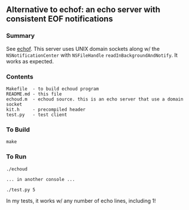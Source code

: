 ## Alternative to echof: an echo server with consistent EOF notifications

### Summary

See [echof](../echof). This server uses UNIX domain sockets along w/ the
`NSNotificationCenter` with `NSFileHandle`
`readInBackgroundAndNotify`. It works as expected.

### Contents

    Makefile  - to build echoud program
    README.md - this file
    echoud.m  - echoud source. this is an echo server that use a domain socket
    kit.h     - precompiled header
    test.py   - test client

### To Build

    make

### To Run

    ./echoud

    ... in another console ...
    
    ./test.py 5

In my tests, it works w/ any number of echo lines, including 1!

